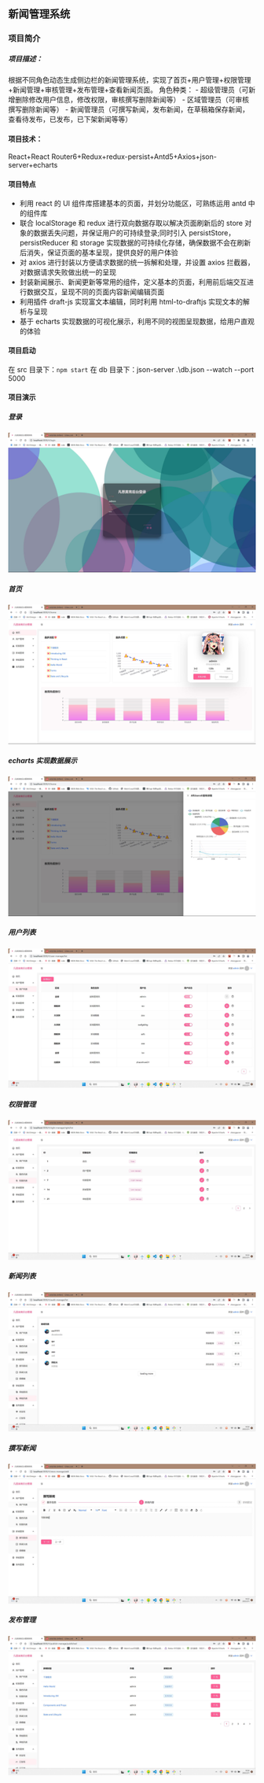 ## 新闻管理系统

### 项目简介

##### 项目描述：

根据不同角色动态生成侧边栏的新闻管理系统，实现了首页+用户管理+权限管理+新闻管理+审核管理+发布管理+查看新闻页面。
角色种类： - 超级管理员（可新增删除修改用户信息，修改权限，审核撰写删除新闻等） - 区域管理员（可审核撰写删除新闻等） - 新闻管理员（可撰写新闻，发布新闻，在草稿箱保存新闻，查看待发布，已发布，已下架新闻等等）

#### 项目技术：

React+React Router6+Redux+redux-persist+Antd5+Axios+json-server+echarts

#### 项目特点

- 利用 react 的 UI 组件库搭建基本的页面，并划分功能区，可熟练运用 antd 中的组件库
- 联合 localStorage 和 redux 进行双向数据存取以解决页面刷新后的 store 对象的数据丢失问题，并保证用户的可持续登录;同时引入 persistStore，persistReducer 和 storage 实现数据的可持续化存储，确保数据不会在刷新后消失，保证页面的基本呈现，提供良好的用户体验
- 对 axios 进行封装以方便请求数据的统一拆解和处理，并设置 axios 拦截器，对数据请求失败做出统一的呈现
- 封装新闻展示、新闻更新等常用的组件，定义基本的页面，利用前后端交互进行数据交互，呈现不同的页面内容新闻编辑页面
- 利用插件 draft-js 实现富文本编辑，同时利用 html-to-draftjs 实现文本的解析与呈现
- 基于 echarts 实现数据的可视化展示，利用不同的视图呈现数据，给用户直观的体验

#### 项目启动

在 src 目录下：`npm start`
在 db 目录下：json-server .\db.json --watch --port 5000

#### 项目演示

##### 登录

![](./src/imgs/login.jpg)

##### 首页

![](./src/imgs/首页.jpg)

##### echarts 实现数据展示

![](./src/imgs/echarts.jpg)

##### 用户列表

![](./src/imgs/userlist.jpg)

##### 权限管理

![](./src/imgs/rightlist.jpg)

##### 新闻列表

![](./src/imgs/audit.jpg)

##### 撰写新闻

![](./src/imgs/draftnews.jpg)

##### 发布管理

![](./src/imgs/publish.jpg)
